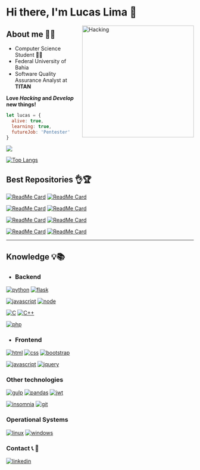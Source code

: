 # Hi there, I'm Lucas Lima 👋
<img align="right" src="https://i.pinimg.com/originals/eb/4a/13/eb4a13456f8a9e0c12c6ab1509488bbc.gif" width="300" title="Hacking">

## About me :ok_man:
  * Computer Science Student :man_technologist:
  * Federal University of Bahia
  * Software Quality Assurance Analyst at **TITAN**

**Love _Hacking_ and _Develop_ new things!**

```js
let lucas = {
  alive: true,
  learning: true,
  futureJob: 'Pentester'
}
```

<img src="https://github-readme-stats.vercel.app/api?username=lucaslima337&show_icons=true&theme=chartreuse-dark">

[![Top Langs](https://github-readme-stats.vercel.app/api/top-langs/?username=lucaslima337&theme=chartreuse-dark&langs_count=10)](https://github.com/LucasLima337)

## Best Repositories 👌🏆
[![ReadMe Card](https://github-readme-stats.vercel.app/api/pin/?username=lucaslima337&repo=Account_Manager&theme=great-gatsby)](https://github.com/LucasLima337/Account_Manager)
[![ReadMe Card](https://github-readme-stats.vercel.app/api/pin/?username=lucaslima337&repo=Bot_de_Musica_Discord&theme=great-gatsby)](https://github.com/LucasLima337/Bot_de_Musica_Discord)

[![ReadMe Card](https://github-readme-stats.vercel.app/api/pin/?username=lucaslima337&repo=PortScan&theme=great-gatsby)](https://github.com/LucasLima337/PortScan)
[![ReadMe Card](https://github-readme-stats.vercel.app/api/pin/?username=lucaslima337&repo=Subdomains_Scanner&theme=great-gatsby)](https://github.com/LucasLima337/Subdomains_Scanner)

[![ReadMe Card](https://github-readme-stats.vercel.app/api/pin/?username=lucaslima337&repo=Git_Repositories_Manager&theme=great-gatsby)](https://github.com/LucasLima337/Git_Repositories_Manager)
[![ReadMe Card](https://github-readme-stats.vercel.app/api/pin/?username=lucaslima337&repo=FlappyBird_Game&theme=great-gatsby)](https://github.com/LucasLima337/FlappyBird_Game)

[![ReadMe Card](https://github-readme-stats.vercel.app/api/pin/?username=lucaslima337&repo=Gallery_Project&theme=great-gatsby)](https://github.com/LucasLima337/Gallery_Project)
[![ReadMe Card](https://github-readme-stats.vercel.app/api/pin/?username=lucaslima337&repo=Hangman_Game&theme=great-gatsby)](https://github.com/LucasLima337/Hangman_Game)



---
## Knowledge 💡📚
* ### Backend

[![python](https://img.shields.io/static/v1?label=&message=Python&color=0033BE&style=flat&logo=Python)](https://github.com/LucasLima337)
[![flask](https://img.shields.io/static/v1?label=&message=Flask&color=000&style=flat&logo=flask)](https://github.com/LucasLima337)

[![javascript](https://img.shields.io/static/v1?label=&message=Javascript&color=8A8100&style=flat&logo=JavaScript)](https://github.com/LucasLima337)
[![node](https://img.shields.io/static/v1?label=&message=NodeJS&color=094B00&style=flat&logo=node.js)](https://github.com/LucasLima337)

[![C](https://img.shields.io/badge/-0E0E0F?&style=flat&logo=C)](https://github.com/LucasLima337)
[![C++](https://img.shields.io/badge/-C++-0E0E0F?style=flat&logo=C++)](https://github.com/LucasLima337)

[![php](https://img.shields.io/static/v1?label=&message=PHP&color=6a0db6&style=flat&logo=PHP)](https://github.com/LucasLima337)


* ### Frontend

[![html](https://img.shields.io/static/v1?label=&message=HTML&color=9B0A00&style=flat&logo=html5)](https://github.com/LucasLima337)
[![css](https://img.shields.io/static/v1?label=&message=CSS&color=1572B6&style=flat&logo=css3)](https://github.com/LucasLima337)
[![bootstrap](https://img.shields.io/static/v1?label=&message=Boostrap&color=9400D3&style=flat&logo=Bootstrap)](https://github.com/LucasLima337)

[![javascript](https://img.shields.io/static/v1?label=&message=Javascript&color=8A8100&style=flat&logo=JavaScript)](https://github.com/LucasLima337)
[![jquery](https://img.shields.io/static/v1?label=&message=jQuery&color=0769AD&style=flat&logo=jQuery)](https://github.com/LucasLima337)
### Other technologies



[![gulp](https://img.shields.io/static/v1?label=&message=Gulp&color=800000&style=flat&logo=gulp)](https://github.com/LucasLima337)
[![pandas](https://img.shields.io/static/v1?label=&message=Pandas&color=150458&style=flat&logo=pandas)](https://github.com/LucasLima337)
[![jwt](https://img.shields.io/static/v1?label=&message=JWT&color=000&style=flat&logo=JSON-Web-Tokens)](https://github.com/LucasLima337)

[![insomnia](https://img.shields.io/static/v1?label=&message=Insomnia&color=5849BE&style=flat&logo=Insomnia)](https://github.com/LucasLima337)
[![git](https://img.shields.io/static/v1?label=&message=Git&color=DB0000&style=flat&logo=git)](https://github.com/LucasLima337)

### Operational Systems
[![linux](https://img.shields.io/static/v1?label=&message=Linux&color=AF00AF&style=flat&logo=linux)](https://github.com/LucasLima337)
[![windows](https://img.shields.io/static/v1?label=&message=Windows&color=0078D6&style=flat&logo=windows)](https://github.com/LucasLima337)

### Contact :telephone_receiver: :iphone:
[![linkedin](https://img.shields.io/static/v1?label=&message=LinkedIn&color=0077B5&style=flat&logo=linkedin)](https://www.linkedin.com/in/lucaslima337/)
